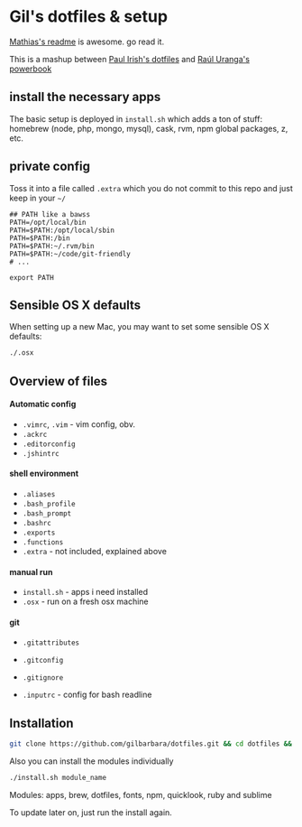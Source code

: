# Gil's dotfiles & setup

[Mathias's readme](https://github.com/mathiasbynens/dotfiles/) is awesome. go read it.

This is a mashup between [Paul Irish's dotfiles](https://github.com/paulirish/dotfiles) and [Raúl Uranga's powerbook](https://github.com/rauluranga/powerbook)

## install the necessary apps

The basic setup is deployed in `install.sh` which adds a ton of stuff: homebrew (node, php, mongo, mysql), cask, rvm, npm global packages, z, etc.

## private config

Toss it into a file called `.extra` which you do not commit to this repo and just keep in your `~/`


```shell
## PATH like a bawss
PATH=/opt/local/bin
PATH=$PATH:/opt/local/sbin
PATH=$PATH:/bin
PATH=$PATH:~/.rvm/bin
PATH=$PATH:~/code/git-friendly
# ...

export PATH
```

## Sensible OS X defaults

When setting up a new Mac, you may want to set some sensible OS X defaults:

```bash
./.osx
```

## Overview of files

####  Automatic config
* `.vimrc`, `.vim` - vim config, obv.
* `.ackrc`
* `.editorconfig`
* `.jshintrc`

#### shell environment
* `.aliases`
* `.bash_profile`
* `.bash_prompt`
* `.bashrc`
* `.exports`
* `.functions`
* `.extra` - not included, explained above

#### manual run
* `install.sh` - apps i need installed
* `.osx` - run on a fresh osx machine

#### git
* `.gitattributes`
* `.gitconfig`
* `.gitignore`

* `.inputrc` - config for bash readline


## Installation

```bash
git clone https://github.com/gilbarbara/dotfiles.git && cd dotfiles && ./install.sh
```

Also you can install the modules individually
```bash
./install.sh module_name
```

Modules: apps, brew, dotfiles, fonts, npm, quicklook, ruby and sublime

To update later on, just run the install again.
